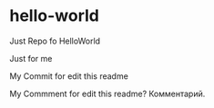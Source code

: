 # hello-world
Just Repo fo HelloWorld

Just for me

My Commit for edit this readme

My Commment for edit this readme? Комментарий.
